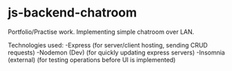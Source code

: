 # js-backend-chatroom
Portfolio/Practise work. Implementing simple chatroom over LAN.

Technologies used:
-Express (for server/client hosting, sending CRUD requests)
-Nodemon (Dev) (for quickly updating express servers)
-Insomnia (external) (for testing operations before UI is implemented)